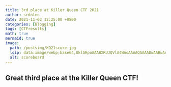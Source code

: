 ```yaml
---
title: 3rd place at Killer Queen CTF 2021
author: srdnlen
date: 2021-11-02 12:25:00 +0800
categories: [Blogging]
tags: [CTFresults]
math: true
mermaid: true
image:
  path: /postsimg/KQ21score.jpg
  lqip: data:image/webp;base64,UklGRpoAAABXRUJQVlA4WAoAAAAQAAAADwAABwAAQUxQSDIAAAARL0AmbZurmr57yyIiqE8oiG0bejIYEQTgqiDA9vqnsUSI6H+oAERp2HZ65qP/VIAWAFZQOCBCAAAA8AEAnQEqEAAIAAVAfCWkAALp8sF8rgRgAP7o9FDvMCkMde9PK7euH5M1m6VWoDXf2FkP3BqV0ZYbO6NA/VFIAAAA
  alt: scoreboard
---
```

Great third place at the Killer Queen CTF!
---
